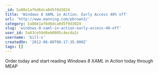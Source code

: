 ```yaml
---
_id: 5a88e1afbd6dca0d5f0d3024
title: 'Windows 8 XAML in Action. Early Access 40% off'
url: 'http://www.manning.com/pbrown3/'
category: 5a88e1afbd6dca0d5f0d3024
slug: 'windows-8-xaml-in-action-early-access-40-off'
user_id: 5a83ce59d6eb0005c4ecda2c
username: 'bill-s'
createdOn: '2012-06-08T08:17:35.000Z'
tags: []
---
```


<span>Order today and start reading <em>Windows 8 XAML in Action</em> today through MEAP</span>
